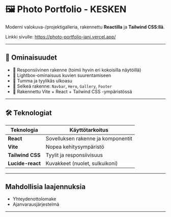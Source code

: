 # 🖼️ Photo Portfolio - KESKEN

Moderni valokuva-/projektigalleria, rakennettu **Reactilla** ja **Tailwind CSS:llä**.

Linkki sivulle: https://photo-portfolio-jani.vercel.app/

---

## 🚀 Ominaisuudet

- 🔹 Responsiivinen rakenne (toimii hyvin eri kokoisilla näytöillä)
- 🔹 Lightbox-ominaisuus kuvien suurentamiseen
- 🔹 Tumma ja tyylikäs ulkoasu
- 🔹 Selkeä rakenne: `Navbar`, `Hero`, `Gallery`, `Footer`
- 🔹 Rakennettu Vite + React + Tailwind CSS -ympäristössä

---

## 🛠️ Teknologiat

| Teknologia       | Käyttötarkoitus                    |
| ---------------- | ---------------------------------- |
| **React**        | Sovelluksen rakenne ja komponentit |
| **Vite**         | Nopea kehitysympäristö             |
| **Tailwind CSS** | Tyylit ja responsiivisuus          |
| **Lucide-react** | Kuvakkeet (nuolet, sulkuikoni)     |

---

## Mahdollisia laajennuksia

- Yhteydenottolomake
- Ajanvarausjärjestelmä

---
